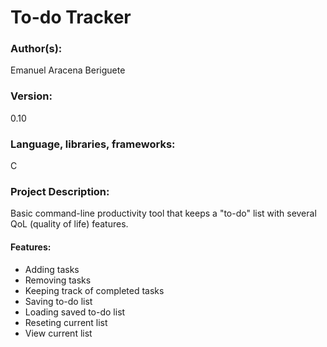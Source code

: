 # To-do Tracker

### Author(s):

Emanuel Aracena Beriguete

### Version:

0.10

### Language, libraries, frameworks:

C

### Project Description:

Basic command-line productivity tool that keeps a "to-do" list with several QoL (quality of life) features.

#### Features:
* Adding tasks
* Removing tasks
* Keeping track of completed tasks
* Saving to-do list
* Loading saved to-do list
* Reseting current list
* View current list
